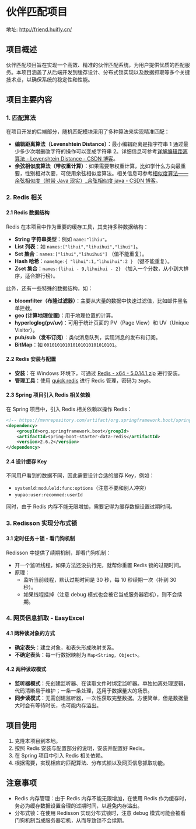 # 伙伴匹配项目

地址: http://friend.huifly.cn/
## 项目概述
伙伴匹配项目旨在实现一个高效、精准的伙伴匹配系统，为用户提供优质的匹配服务。本项目涵盖了从后端开发到缓存设计、分布式锁实现以及数据抓取等多个关键技术点，以确保系统的稳定性和性能。

## 项目主要内容

### 1. 匹配算法
在项目开发的后端部分，随机匹配模块采用了多种算法来实现精准匹配：
- **编辑距离算法（Levenshtein Distance）**：最小编辑距离是指字符串 1 通过最少多少次增删改字符的操作可以变成字符串 2。详细信息可参考[详解编辑距离算法 - Levenshtein Distance - CSDN 博客](https://blog.csdn.net/dbc_121/article/details/104198838)。
- **余弦相似度算法（带权重计算）**：如果需要带权重计算，比如学什么方向最重要，性别相对次要，可使用余弦相似度算法。相关信息可参考[相似度算法——余弦相似度（附带 Java 现实）_余弦相似度 java - CSDN 博客](https://blog.csdn.net/qq_36488175/article/details/109787805)。

### 2. Redis 相关
#### 2.1 Redis 数据结构
Redis 在本项目中作为重要的缓存工具，其支持多种数据结构：
- **String 字符串类型**：例如 `name:"lihiu"`。
- **List 列表**：如 `names:["lihui","lihuihui","lihui"]`。
- **Set 集合**：`names:["lihui","lihuihui"]` （值不能重复）。
- **Hash 哈希**：`nameAge:{ "lihui":1,"lihuihui":2 }` （键不能重复）。
- **Zset 集合**：`names:{lihui - 9,lihuihui - 2}` （加入一个分数，从小到大排序，适合排行榜）。

此外，还有一些特殊的数据结构，如：
- **bloomfilter（布隆过滤器）**：主要从大量的数据中快速过滤值，比如邮件黑名单拦截。
- **geo (计算地理位置)**：用于地理位置的计算。
- **hyperloglog(pv/uv)**：可用于统计页面的 PV（Page View）和 UV（Unique Visitor）。
- **pub/sub（发布订阅）**：类似消息队列，实现消息的发布和订阅。
- **BitMap**：如 `001010101010101010101010101`。

#### 2.2 Redis 安装与配置
- **安装**：在 Windows 环境下，可通过 [Redis - x64 - 5.0.14.1.zip](https://lihuibear.lanzoue.com/iJHjW2d9034h) 进行安装。
- **管理工具**：使用 [quick redis](https://lihuibear.lanzoue.com/iYCri2d91fpg) 进行 Redis 管理，密码为 `3mg8`。

#### 2.3 Spring 项目引入 Redis 相关依赖
在 Spring 项目中，引入 Redis 相关依赖以操作 Redis：
```xml
<!-- https://mvnrepository.com/artifact/org.springframework.boot/spring-boot-starter-data-redis -->
<dependency>
    <groupId>org.springframework.boot</groupId>
    <artifactId>spring-boot-starter-data-redis</artifactId>
    <version>2.6.2</version>
</dependency>
```

#### 2.4 设计缓存 Key
不同用户看到的数据不同，因此需要设计合适的缓存 Key，例如：
- `systemld:moduleld:func:options`（注意不要和别人冲突）
- `yupao:user:recommed:userId`

同时，由于 Redis 内存不能无限增加，需要记得为缓存数据设置过期时间。

### 3. Redisson 实现分布式锁
#### 3.1 定时任务＋锁 - 看门狗机制
Redisson 中提供了续期机制，即看门狗机制：
- 开一个监听线程，如果方法还没执行完，就帮你重置 Redis 锁的过期时间。
- 原理：
    - 监听当前线程，默认过期时间是 30 秒，每 10 秒续期一次（补到 30 秒）。
    - 如果线程挂掉（注意 debug 模式也会被它当成服务器宕机），则不会续期。

### 4. 网页信息抓取 - EasyExcel
#### 4.1 两种读对象的方式
- **确定表头**：建立对象，和表头形成映射关系。
- **不确定表头**：每一行数据映射为 `Map<String, Object>`。

#### 4.2 两种读取模式
- **监听器模式**：先创建监听器、在读取文件时绑定监听器。单独抽离处理逻辑，代码清晰易于维护；一条一条处理，适用于数据量大的场景。
- **同步读模式**：无需创建监听器，一次性获取完整数据。方便简单，但是数据量大时会有等待时长，也可能内存溢出。

## 项目使用
1. 克隆本项目到本地。
2. 按照 Redis 安装与配置部分的说明，安装并配置好 Redis。
3. 在 Spring 项目中引入 Redis 相关依赖。
4. 根据需要，实现相应的匹配算法、分布式锁以及网页信息抓取功能。

## 注意事项
- Redis 内存管理：由于 Redis 内存不能无限增加，在使用 Redis 作为缓存时，务必为缓存数据设置合理的过期时间，以避免内存溢出。
- 分布式锁：在使用 Redisson 实现分布式锁时，注意 debug 模式可能会被看门狗机制当成服务器宕机，从而导致锁不会续期。
```
